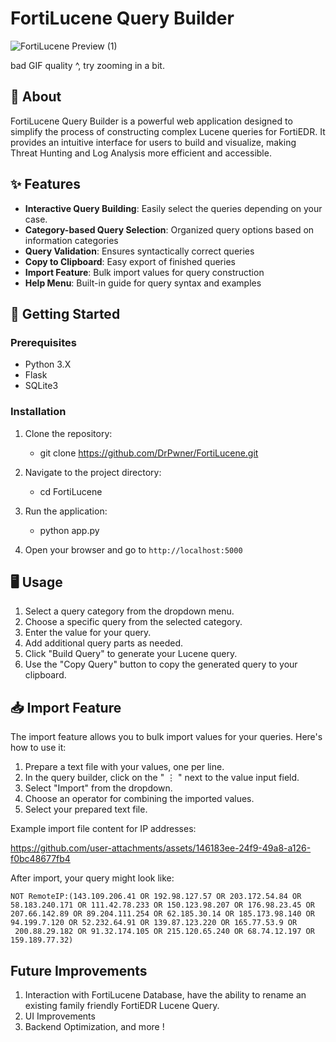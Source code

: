 # FortiLucene Query Builder

![FortiLucene Preview (1)](https://github.com/user-attachments/assets/f5c72901-6372-4e20-b96d-d2ebfbb22f9f)

bad GIF quality ^, try zooming in a bit.
## 🚀 About

FortiLucene Query Builder is a powerful web application designed to simplify the process of constructing complex Lucene queries for FortiEDR. It provides an intuitive interface for users to build and visualize, making Threat Hunting and Log Analysis more efficient and accessible.

## ✨ Features

- **Interactive Query Building**: Easily select the queries depending on your case.
- **Category-based Query Selection**: Organized query options based on information categories
- **Query Validation**: Ensures syntactically correct queries
- **Copy to Clipboard**: Easy export of finished queries
- **Import Feature**: Bulk import values for query construction
- **Help Menu**: Built-in guide for query syntax and examples

## 🏁 Getting Started

### Prerequisites

- Python 3.X
- Flask
- SQLite3

### Installation

1. Clone the repository:
   - git clone https://github.com/DrPwner/FortiLucene.git

2. Navigate to the project directory:
   - cd FortiLucene

3. Run the application:
   - python app.py

4. Open your browser and go to `http://localhost:5000`


## 🖥 Usage

1. Select a query category from the dropdown menu.
2. Choose a specific query from the selected category.
3. Enter the value for your query.
4. Add additional query parts as needed.
5. Click "Build Query" to generate your Lucene query.
6. Use the "Copy Query" button to copy the generated query to your clipboard.

## 📥 Import Feature

The import feature allows you to bulk import values for your queries. Here's how to use it:

1. Prepare a text file with your values, one per line.
2. In the query builder, click on the " ⋮ " next to the value input field.
3. Select "Import" from the dropdown.
4. Choose an operator for combining the imported values.
5. Select your prepared text file.

Example import file content for IP addresses:


https://github.com/user-attachments/assets/146183ee-24f9-49a8-a126-f0bc48677fb4




After import, your query might look like:
```
NOT RemoteIP:(143.109.206.41 OR 192.98.127.57 OR 203.172.54.84 OR 58.183.240.171 OR 111.42.78.233 OR 150.123.98.207 OR 176.98.23.45 OR 207.66.142.89 OR 89.204.111.254 OR 62.185.30.14 OR 185.173.98.140 OR 94.199.7.120 OR 52.232.64.91 OR 139.87.123.220 OR 165.77.53.9 OR 
 200.88.29.182 OR 91.32.174.105 OR 215.120.65.240 OR 68.74.12.197 OR 159.189.77.32)
```
## Future Improvements

1. Interaction with FortiLucene Database, have the ability to rename an existing family friendly FortiEDR Lucene Query.
2. UI Improvements
3. Backend Optimization, and more !
